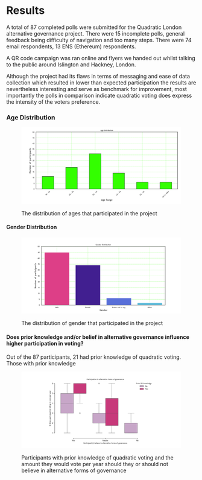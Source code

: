 # Results

A total of 87 completed polls were submitted for the Quadratic London alternative governance project.  There were 15 incomplete polls, general feedback being difficulty of navigation and too many steps. There were 74 email respondents, 13 ENS (Ethereum) respondents.

A QR code campaign was ran online and flyers we handed out whilst talking to the public around Islington and Hackney, London.

Although the project had its flaws in terms of messaging and ease of data collection which resulted in lower than expected participation the results are nevertheless interesting and serve as benchmark for improvement, most importantly the polls in comparison indicate quadratic voting does express the intensity of the voters preference.



### Age Distribution

<figure><img src=".gitbook/assets/Figure_1 (1).png" alt=""><figcaption><p>The distribution of ages that participated in the project</p></figcaption></figure>





#### Gender Distribution

<figure><img src=".gitbook/assets/Figure_2.png" alt=""><figcaption><p>The distribution of gender that participated in the project</p></figcaption></figure>



#### Does prior knowledge and/or belief in alternative governance influence higher participation in voting? <a href="#boxplot-looking-at-people-with-prior-knowledge-of-quadratic-voting-and-the-amount-they-would-vote-pe" id="boxplot-looking-at-people-with-prior-knowledge-of-quadratic-voting-and-the-amount-they-would-vote-pe"></a>

Out of the 87 participants, 21 had prior knowledge of quadratic voting. Those with prior knowledge

<figure><img src=".gitbook/assets/usethis.png" alt=""><figcaption><p>Participants with prior knowledge of quadratic voting and the amount they would vote per year should they or should not believe in alternative forms of governance</p></figcaption></figure>

